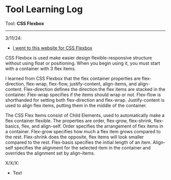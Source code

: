 # Tool Learning Log

Tool: **CSS Flexbox**

---

3/11/24:
* [I went to this website for CSS Flexbox](https://www.w3schools.com/css/css3_flexbox.asp)

CSS Flexbox is used make easier design flexible-responsive structure without using float or positioning. When you begin using it, you must start with a container with 3 flex items.

I learned from CSS Flexbox that the flex container properties are flex-direction, flex-wrap, flex-flow, justify-content, align-items, and align-content. Flex-direction defines the direction the flex items are stacked in the container. Flex-wrap specifies if the items should wrap or not. Flex-flow is shorthanded for setting both flex-direction and flex-wrap. Justify-content is used to align flex items, putting them in the middle of the container.

The CSS Flex Items consist of Child Elements, used to automatically make a flex container flexible. The properties are order, flex-grow, flex-shrink, flex-basics, flex, and align-self. Order specifies the arrangement of flex items in a container. Flex-grow specifies how much a flex item grows compared to the rest. Flex-shrink does the opposite, flex items will look smaller compared to the rest. Flex-basis specifies the initial length of an item. Align-self specifies the alignment for the selected item in the container and overrides the alignment set by align-items.

X/X/X:
* Text


<!--
* Links you used today (websites, videos, etc)
* Things you tried, progress you made, etc
* Challenges, a-ha moments, etc
* Questions you still have
* What you're going to try next
-->

